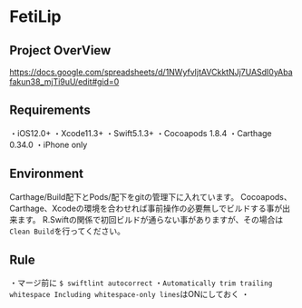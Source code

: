 # FetiLip
## Project OverView
https://docs.google.com/spreadsheets/d/1NWyfvIjtAVCkktNJj7UASdI0yAbafakun38_mjTi9uU/edit#gid=0

## Requirements
・iOS12.0+
・Xcode11.3+
・Swift5.1.3+
・Cocoapods 1.8.4
・Carthage 0.34.0
・iPhone only

## Environment
Carthage/Build配下とPods/配下をgitの管理下に入れています。
Cocoapods、Carthage、Xcodeの環境を合わせれば事前操作の必要無しでビルドする事が出来ます。
R.Swiftの関係で初回ビルドが通らない事がありますが、その場合は`Clean Build`を行ってください。

## Rule
・マージ前に `$ swiftlint autocorrect`
・`Automatically trim trailing whitespace Including whitespace-only lines`はONにしておく
・ 
